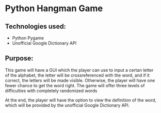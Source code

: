 # Python Hangman Game

## Technologies used:
- Python Pygame
- Unofficial Google Dictionary API

## Purpose:
This game will have a GUI which the player can use to input a certan letter of the alphabet, the letter will be crossreferenced with the word, and if it correct, the letters will be made visible. Otherwise, the player will have one fewer chance to get the word right. The game will offer three levels of difficulties with completely randomized words

At the end, the player will have the option to view the definition of the word, which will be provided by the unofficial Google Dictionary API.
